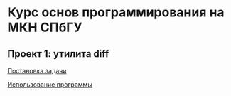 # Курс основ программирования на МКН СПбГУ
## Проект 1: утилита diff

[Постановка задачи](./TASK.md)

[Использование программы](./Usage.md)